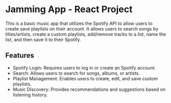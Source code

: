 # Jamming App - React Project
This is a basic music app that utilizes the Spotify API to allow users to create save playlists on their account. 
It allows users to search songs by titles/artists, create a custom playlists, add/remove tracks to a list, name the list, and then save it to their Spotify.

## Features

* Spotify Login: Requires users to log in or create an Spotify account.
* Search: Allows users to search for songs, albums, or artists.
* Playlist Management: Enables users to create, edit, and save custom playlists.
* Music Discovery: Provides recommendations and suggestions based on listening history.
